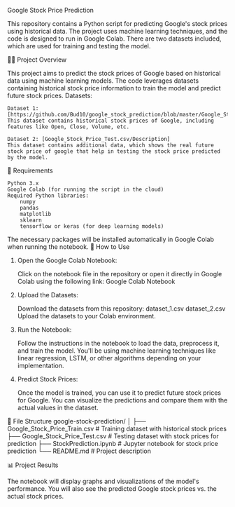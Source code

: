 Google Stock Price Prediction

This repository contains a Python script for predicting Google's stock prices using historical data. 
The project uses machine learning techniques, and the code is designed to run in Google Colab. 
There are two datasets included, which are used for training and testing the model.

🧑‍💻 Project Overview

This project aims to predict the stock prices of Google based on historical data using machine learning models. 
The code leverages datasets containing historical stock price information to train the model and predict future stock prices.
Datasets:

    Dataset 1: [https://github.com/Bud10/google_stock_prediction/blob/master/Google_Stock_Price_Train.csv/Description]
    This dataset contains historical stock prices of Google, including features like Open, Close, Volume, etc.

    Dataset 2: [Google_Stock_Price_Test.csv/Description]
    This dataset contains additional data, which shows the real future stock price of google that help in testing the stock price predicted by the model.

🔧 Requirements

    Python 3.x
    Google Colab (for running the script in the cloud)
    Required Python libraries:
        numpy
        pandas
        matplotlib
        sklearn
        tensorflow or keras (for deep learning models)

The necessary packages will be installed automatically in Google Colab when running the notebook.
🚀 How to Use
1. Open the Google Colab Notebook:

    Click on the notebook file in the repository or open it directly in Google Colab using the following link:
    Google Colab Notebook

2. Upload the Datasets:

    Download the datasets from this repository:
        dataset_1.csv
        dataset_2.csv
    Upload the datasets to your Colab environment.

3. Run the Notebook:

    Follow the instructions in the notebook to load the data, preprocess it, and train the model.
    You'll be using machine learning techniques like linear regression, LSTM, or other algorithms depending on your implementation.

4. Predict Stock Prices:

    Once the model is trained, you can use it to predict future stock prices for Google.
    You can visualize the predictions and compare them with the actual values in the dataset.

📂 File Structure
google-stock-prediction/
│
├── Google_Stock_Price_Train.csv   # Training dataset with historical stock prices
├── Google_Stock_Price_Test.csv    # Testing dataset with stock prices for prediction
├── StockPrediction.ipynb         # Jupyter notebook for stock price prediction
└── README.md                     # Project description

📊 Project Results

The notebook will display graphs and visualizations of the model's performance.
You will also see the predicted Google stock prices vs. the actual stock prices.

